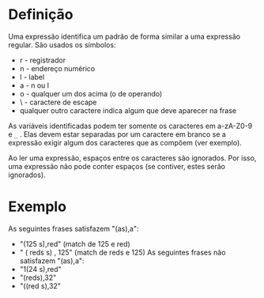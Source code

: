# Definição #

Uma expressão identifica um padrão de forma similar a uma expressão regular. São usados os símbolos:
  * r - registrador
  * n - endereço numérico
  * l - label
  * a - n ou l
  * o - qualquer um dos acima (o de operando)
  * \ - caractere de escape
  * qualquer outro caractere indica algum que deve aparecer na frase

As variáveis identificadas podem ter somente os caracteres em a-zA-Z0-9 e `_` . Elas devem estar separadas por um caractere em branco se a expressão exigir algum dos caracteres que as compõem (ver exemplo).

Ao ler uma expressão, espaços entre os caracteres são ignorados. Por isso, uma expressão não pode conter espaços (se contiver, estes serão ignorados).

# Exemplo #

As seguintes frases satisfazem "(as),a":
  * "(125 s),red" (match de 125 e red)
  * " ( reds s) , 125" (match de reds e 125)
As seguintes frases não satisfazem "(as),a":
  * "1(24 s),red"
  * "(reds),32"
  * "((red s),32"